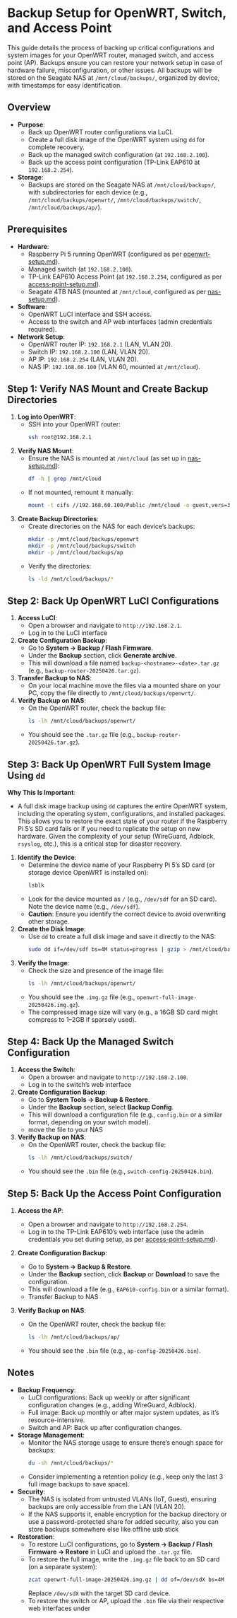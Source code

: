 # Backup Setup for OpenWRT, Switch, and Access Point

This guide details the process of backing up critical configurations and system images for your OpenWRT router, managed switch, and access point (AP). Backups ensure you can restore your network setup in case of hardware failure, misconfiguration, or other issues. All backups will be stored on the Seagate NAS at `/mnt/cloud/backups/`, organized by device, with timestamps for easy identification.

## Overview

- **Purpose**:
  - Back up OpenWRT router configurations via LuCI.
  - Create a full disk image of the OpenWRT system using `dd` for complete recovery.
  - Back up the managed switch configuration (at `192.168.2.100`).
  - Back up the access point configuration (TP-Link EAP610 at `192.168.2.254`).
- **Storage**:
  - Backups are stored on the Seagate NAS at `/mnt/cloud/backups/`, with subdirectories for each device (e.g., `/mnt/cloud/backups/openwrt/`, `/mnt/cloud/backups/switch/`, `/mnt/cloud/backups/ap/`).

## Prerequisites

- **Hardware**:
  - Raspberry Pi 5 running OpenWRT (configured as per [openwrt-setup.md](openWRT-setup.md)).
  - Managed switch (at `192.168.2.100`).
  - TP-Link EAP610 Access Point (at `192.168.2.254`, configured as per [access-point-setup.md](access-point-setup.md)).
  - Seagate 4TB NAS (mounted at `/mnt/cloud`, configured as per [nas-setup.md](nas-setup.md)).
- **Software**:
  - OpenWRT LuCI interface and SSH access.
  - Access to the switch and AP web interfaces (admin credentials required).
- **Network Setup**:
  - OpenWRT router IP: `192.168.2.1` (LAN, VLAN 20).
  - Switch IP: `192.168.2.100` (LAN, VLAN 20).
  - AP IP: `192.168.2.254` (LAN, VLAN 20).
  - NAS IP: `192.168.60.100` (VLAN 60, mounted at `/mnt/cloud`).

## Step 1: Verify NAS Mount and Create Backup Directories

1. **Log into OpenWRT**:
   - SSH into your OpenWRT router:
     ```bash
     ssh root@192.168.2.1
     ```
2. **Verify NAS Mount**:
   - Ensure the NAS is mounted at `/mnt/cloud` (as set up in [nas-setup.md](nas-setup.md)):
     ```bash
     df -h | grep /mnt/cloud
     ```
   - If not mounted, remount it manually:
     ```bash
     mount -t cifs //192.168.60.100/Public /mnt/cloud -o guest,vers=3.0
     ```
3. **Create Backup Directories**:
   - Create directories on the NAS for each device’s backups:
     ```bash
     mkdir -p /mnt/cloud/backups/openwrt
     mkdir -p /mnt/cloud/backups/switch
     mkdir -p /mnt/cloud/backups/ap
     ```
   - Verify the directories:
     ```bash
     ls -ld /mnt/cloud/backups/*
     ```

## Step 2: Back Up OpenWRT LuCI Configurations

1. **Access LuCI**:
   - Open a browser and navigate to `http://192.168.2.1`.
   - Log in to the LuCI interface 
2. **Create Configuration Backup**:
   - Go to **System → Backup / Flash Firmware**.
   - Under the **Backup** section, click **Generate archive**.
   - This will download a file named `backup-<hostname>-<date>.tar.gz` (e.g., `backup-router-20250426.tar.gz`).
3. **Transfer Backup to NAS**:
   - On your local machine move the files via a mounted share on your PC, copy the file directly to `/mnt/cloud/backups/openwrt/`.
4. **Verify Backup on NAS**:
   - On the OpenWRT router, check the backup file:
     ```bash
     ls -lh /mnt/cloud/backups/openwrt/
     ```
   - You should see the `.tar.gz` file (e.g., `backup-router-20250426.tar.gz`).

## Step 3: Back Up OpenWRT Full System Image Using `dd`

**Why This Is Important**:
- A full disk image backup using `dd` captures the entire OpenWRT system, including the operating system, configurations, and installed packages. This allows you to restore the exact state of your router if the Raspberry Pi 5’s SD card fails or if you need to replicate the setup on new hardware. Given the complexity of your setup (WireGuard, Adblock, `rsyslog`, etc.), this is a critical step for disaster recovery.

1. **Identify the Device**:
   - Determine the device name of your Raspberry Pi 5’s SD card (or storage device OpenWRT is installed on):
     ```bash
     lsblk
     ```
   - Look for the device mounted as `/` (e.g., `/dev/sdf` for an SD card). Note the device name (e.g., `/dev/sdf`).
   - **Caution**: Ensure you identify the correct device to avoid overwriting other storage.
2. **Create the Disk Image**:
   - Use `dd` to create a full disk image and save it directly to the NAS:
     ```bash
     sudo dd if=/dev/sdf bs=4M status=progress | gzip > /mnt/cloud/backups/openwrt/openwrt-full-image-$(date +%Y%m%d).img.gz
     ```
3. **Verify the Image**:
   - Check the size and presence of the image file:
     ```bash
     ls -lh /mnt/cloud/backups/openwrt/
     ```
   - You should see the `.img.gz` file (e.g., `openwrt-full-image-20250426.img.gz`).
   - The compressed image size will vary (e.g., a 16GB SD card might compress to 1–2GB if sparsely used).

## Step 4: Back Up the Managed Switch Configuration

1. **Access the Switch**:
   - Open a browser and navigate to `http://192.168.2.100`.
   - Log in to the switch’s web interface 
2. **Create Configuration Backup**:
   - Go to **System Tools → Backup & Restore**.
   - Under the **Backup** section, select **Backup Config**.
   - This will download a configuration file (e.g., `config.bin` or a similar format, depending on your switch model). 
   - move the file to your NAS
4. **Verify Backup on NAS**:
   - On the OpenWRT router, check the backup file:
     ```bash
     ls -lh /mnt/cloud/backups/switch/
     ```
   - You should see the `.bin` file (e.g., `switch-config-20250426.bin`).

## Step 5: Back Up the Access Point Configuration

1. **Access the AP**:
   - Open a browser and navigate to `http://192.168.2.254`.
   - Log in to the TP-Link EAP610’s web interface (use the admin credentials you set during setup, as per [access-point-setup.md](access-point-setup.md)).
2. **Create Configuration Backup**:
   - Go to **System → Backup & Restore**.
   - Under the **Backup** section, click **Backup** or **Download** to save the configuration.
   - This will download a file (e.g., `EAP610-config.bin` or a similar format).
   - Transfer Backup to NAS

4. **Verify Backup on NAS**:
   - On the OpenWRT router, check the backup file:
     ```bash
     ls -lh /mnt/cloud/backups/ap/
     ```
   - You should see the `.bin` file (e.g., `ap-config-20250426.bin`).

## Notes

- **Backup Frequency**:
  - LuCI configurations: Back up weekly or after significant configuration changes (e.g., adding WireGuard, Adblock).
  - Full image: Back up monthly or after major system updates, as it’s resource-intensive.
  - Switch and AP: Back up after configuration changes.
- **Storage Management**:
  - Monitor the NAS storage usage to ensure there’s enough space for backups:
    ```bash
    du -sh /mnt/cloud/backups/*
    ```
  - Consider implementing a retention policy (e.g., keep only the last 3 full image backups to save space).
- **Security**:
  - The NAS is isolated from untrusted VLANs (IoT, Guest), ensuring backups are only accessible from the LAN (VLAN 20).
  - If the NAS supports it, enable encryption for the backup directory or use a password-protected share for added security, also you can store backups somewhere else like offline usb stick
- **Restoration**:
  - To restore LuCI configurations, go to **System → Backup / Flash Firmware → Restore** in LuCI and upload the `.tar.gz` file.
  - To restore the full image, write the `.img.gz` file back to an SD card (on a separate system):
    ```bash
    zcat openwrt-full-image-20250426.img.gz | dd of=/dev/sdX bs=4M
    ```
    Replace `/dev/sdX` with the target SD card device.
  - To restore the switch or AP, upload the `.bin` file via their respective web interfaces under 
